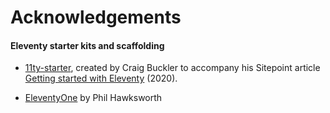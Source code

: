 # Acknowledgements

#### Eleventy starter kits and scaffolding

- [11ty-starter](https://github.com/craigbuckler/11ty-starter), created by Craig Buckler to accompany his Sitepoint article [Getting started with Eleventy](https://www.sitepoint.com/getting-started-with-eleventy/) (2020).

- [EleventyOne](https://eleventyone.netlify.app/) by Phil Hawksworth

